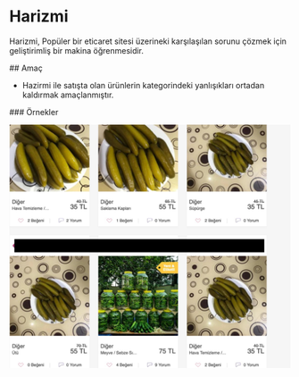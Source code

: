# Harizmi

Harizmi, Popüler bir eticaret sitesi üzerineki karşılaşılan sorunu çözmek için geliştirimliş bir makina öğrenmesidir.



## Amaç

* Hazirmi ile satışta olan ürünlerin kategorindeki yanlışıkları ortadan kaldırmak amaçlanmıştır.

### Örnekler

![first_example](Image/pickle.jpeg)
